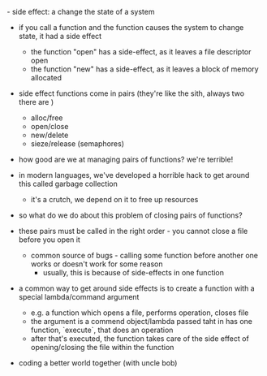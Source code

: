 \- side effect: a change the state of a system  
  - if you call a function and the function causes the system to change state, it had a side effect  
      - the function "open" has a side-effect, as it leaves a file descriptor open  
      - the function "new" has a side-effect, as it leaves a block of memory allocated  
  - side effect functions come in pairs (they're like the sith, always two there are )  
      - alloc/free  
      - open/close  
      - new/delete  
      - sieze/release (semaphores)  
  - how good are we at managing pairs of functions? we're terrible!  
  - in modern languages, we've developed a horrible hack to get around this called garbage collection  
      - it's a crutch, we depend on it to free up resources  
  - so what do we do about this problem of closing pairs of functions?  
  - these pairs must be called in the right order - you cannot close a file before you open it  
      - common source of bugs - calling some function before another one works or doesn't work for some reason  
          - usually, this is because of side-effects in one function  
  - a common way to get around side effects is to create a function with a special lambda/command argument  
      - e.g. a function which opens a file, performs operation, closes file  
      - the argument is a commend object/lambda passed taht in has one function, \`execute\`, that does an operation  
      - after that's executed, the function takes care of the side effect of opening/closing the file within the function

- coding a better world together (with uncle bob)